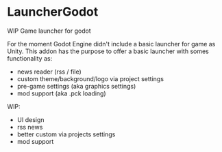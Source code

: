 # LauncherGodot

WIP Game launcher for godot

For the moment Godot Engine didn't include a basic launcher for game as Unity.
This addon has the purpose to offer a basic launcher with somes functionality as:

- news reader (rss / file)
- custom theme/background/logo via project settings
- pre-game settings (aka graphics settings)
- mod support (aka .pck loading)


WIP:
- UI design
- rss news
- better custom via projects settings
- mod support
